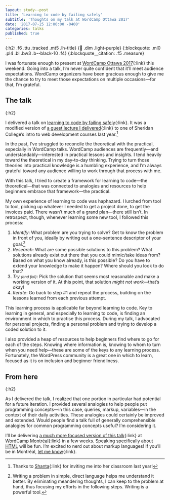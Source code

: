 ```yaml
---
layout: study--post
title: 'Learning to code by failing safely'
subtitle: 'Thoughts on my talk at WordCamp Ottawa 2017'
date: '2017-07-25 12:00:00 -0400'
categories: talks
published: true
---
```


{:h2: .f6 .ttu .tracked .mt5 .lh-title}
{:link: .dim .light-purple}
{:blockquote: .ml0 .pl4 .bl .bw3 .b--black-10 .f4}
{:blockquote__citation: .f5 .measure}

I was fortunate enough to present at [WordCamp Ottawa 2017](https://2017.ottawa.wordcamp.org){:link}
this weekend. Going into a talk, I’m never quite confident that it’ll meet audience expectations.
WordCamp organizers have been gracious enough to give me the chance to try to meet those expectations
on multiple occasions—for that, I’m grateful.

## The talk
{:h2}

I delivered a talk on [learning to code by failing safely](https://speakerdeck.com/lchski/learning-to-code-by-failing-safely){:link}.
It was a modified version of [a guest lecture I delivered](https://speakerdeck.com/lchski/why-bother-with-code){:link}
to one of Sheridan College’s intro to web development courses last year.[^shanta]

<script async class="speakerdeck-embed" data-id="22d5daac90d34a9ba5ea72dae6b4ccd2" data-ratio="1.77777777777778" src="//speakerdeck.com/assets/embed.js"></script>

In the past, I’ve struggled to reconcile the theoretical with the practical, especially in
WordCamp talks. WordCamp audiences are frequently—and understandably—interested in practical
lessons and insights. I tend heavily toward the theoretical in my day-to-day thinking. Trying
to turn those theories into practical knowledge is a humbling experience, and I’m always
grateful toward any audience willing to work through that process with me.

With this talk, I tried to create a framework for learning to code—the theoretical—that was
connected to analogies and resources to help beginners embrace that framework—the practical.

My own experience of learning to code was haphazard. I lurched from tool to tool, picking up
whatever I needed to get a project done, to get the invoices paid. There wasn’t much of a grand
plan—there still isn’t. In retrospect, though, whenever learning some new tool, I followed
this process:

1. *Identify*: What problem are you trying to solve? Get to know the problem in front of you,
	ideally by writing out a one-sentence descriptor of your goal.[^put-it-in-writing]
2. *Research*: What are some possible solutions to this problem? What solutions already exist out
	there that you could mimic/take ideas from? Based on what you know already, is this possible?
	Do you have to extend your knowledge to make it happen? Where should you look to do that?
3. *Try <small>(and fail)</small>*: Pick the solution that seems most reasonable and make a working
	version of it. At this point, that solution *might not work*—that’s okay!
4. *Iterate*: Go back to step #1 and repeat the process, building on the lessons learned from
	each previous attempt.

This learning process is applicable far beyond learning to code. Key to learning in general, and
especially to learning to code, is finding an environment in which to practise this process. During
my talk, I advocated for personal projects, finding a personal problem and trying to develop a
coded solution to it.

I also provided a heap of resources to help beginners find where to go for each of the steps.
Knowing where information is, knowing to whom to turn when you need help—these are some of the keys
to any learning process. Fortunately, the WordPress community is a great one in which to
learn, focused as it is on inclusion and beginner friendliness.

## From here
{:h2}

As I delivered the talk, I realized that one portion in particular had potential for a future
iteration. I provided several analogies to help people put programming concepts—in this case,
queries, markup, variables—in the context of their daily activities. These analogies could certainly
be improved and extended. Would people find a talk full of generally comprehensible analogies for common
programming concepts useful? I’m considering it.

I’ll be delivering [a much more focused version of this talk](https://2017.montreal.wordcamp.org/session/demystifying-html-an-introduction-for-bloggers/){:link}
at [WordCamp Montréal](https://2017.montreal.wordcamp.org){:link} in a few weeks. Speaking specifically about
<abbr class="f4" title="HyperText Markup Language">HTML</abbr> will be fun. I’m excited to nerd out about markup
languages! If you’ll be in Montréal, [let me know](/contact){:link}.

[^shanta]: Thanks to [Shanta](https://twitter.com/ShantaDotCa){:link} for inviting me into her classroom last year!

[^put-it-in-writing]: Writing a problem in simple, direct language helps me understand it better.
	By eliminating meandering thoughts, I can keep to the problem at hand, thus focusing my efforts
	in the following steps. Writing is a powerful tool.
